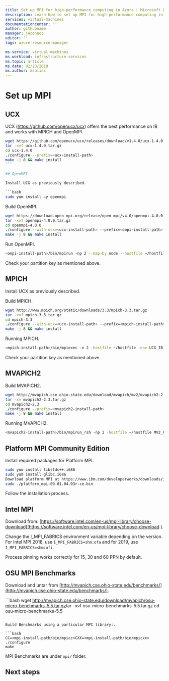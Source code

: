 ```yaml
---
title: Set up MPI for high-performance computing in Azure | Microsoft Docs
description: Learn how to set up MPI for high-performance computing in Azure. 
services: virtual-machines
documentationcenter: ''
author: githubname
manager: jeconnoc
editor: ''
tags: azure-resource-manager

ms.service: virtual-machines
ms.workload: infrastructure-services
ms.topic: article
ms.date: 02/28/2019
ms.author: msalias
---
```



# Set up MPI

<intro text>

## UCX​

UCX (https://github.com/openucx/ucx) offers the best performance on IB and works with MPICH and OpenMPI​.

```bash
wget https://github.com/openucx/ucx/releases/download/v1.4.0/ucx-1.4.0.tar.gz​
tar -xvf ucx-1.4.0.tar.gz​
cd ucx-1.4.0​
./configure --prefix=<ucx-install-path>​
make -j 8 && make install​
​```
​
## OpenMPI​

Install UCX as previously described​.

```bash
sudo yum install –y openmpi​
```

Build OpenMPI​.

```bash
wget https://download.open-mpi.org/release/open-mpi/v4.0/openmpi-4.0.0.tar.gz​
tar -xvf openmpi-4.0.0.tar.gz​
cd openmpi-4.0.0​
./configure --with-ucx=<ucx-install-path> --prefix=<ompi-install-path>​
make -j 8 && make install​
```

Run OpenMPI​. 

```bash
<ompi-install-path>/bin/mpirun -np 2 --map-by node --hostfile ~/hostfile -mca pml ucx --mca btl ^vader,tcp,openib -x UCX_NET_DEVICES=mlx5_0:1  -x UCX_IB_PKEY=0x0003  ./osu_latency​
```

Check your partition key as mentioned above​.


## MPICH​
Install UCX as previously described​.

Build MPICH​.

```bash
wget http://www.mpich.org/static/downloads/3.3/mpich-3.3.tar.gz​
tar -xvf mpich-3.3.tar.gz​
cd mpich-3.3​
./configure --with-ucx=<ucx-install-path> --prefix=<mpich-install-path> --with-device=ch4:ucx​
make -j 8 && make install​
```

Running MPICH​.

```bash
<mpich-install-path>/bin/mpiexec -n 2 -hostfile ~/hostfile -env UCX_IB_PKEY=0x0003 -bind-to hwthread ./osu_latency​
```

Check your partition key as mentioned above​.
​
​
## MVAPICH2​
Build MVAPICH2​.

```bash
wget http://mvapich.cse.ohio-state.edu/download/mvapich/mv2/mvapich2-2.3.tar.gz​
tar -xv mvapich2-2.3.tar.gz​
cd mvapich2-2.3​
./configure --prefix=<mvapich2-install-path>​
make -j 8 && make install​
```

Running MVAPICH2​.

```bash
<mvapich2-install-path>/bin/mpirun_rsh -np 2 -hostfile ~/hostfile MV2_CPU_MAPPING=48 ./osu_latency​
```

## Platform MPI Community Edition​
Install required packages for Platform MPI​.

```bash
sudo yum install libstdc++.i686​
sudo yum install glibc.i686​
Download platform MPI at https://www.ibm.com/developerworks/downloads/im/mpi/index.html ​
sudo ./platform_mpi-09.01.04.03r-ce.bin​
```

Follow the installation process​.
​
​
## Intel MPI​
Download from: [https://software.intel.com/en-us/mpi-library/choose-download](https://software.intel.com/en-us/mpi-library/choose-download ). 
    
Change the I_MPI_FABRICS environment variable depending on the version. For Intel MPI 2018, use `I_MPI_FABRICS=shm:ofa` and for 2019, use `I_MPI_FABRICS=shm:ofi`.

Process pinning works correctly for 15, 30 and 60 PPN by default​.
​
​
## OSU MPI Benchmarks​
Download and untar from [http://mvapich.cse.ohio-state.edu/benchmarks/](http://mvapich.cse.ohio-state.edu/benchmarks/).

​```bash
wget http://mvapich.cse.ohio-state.edu/download/mvapich/osu-micro-benchmarks-5.5.tar.gz​
tar –xvf osu-micro-benchmarks-5.5.tar.gz​
cd osu-micro-benchmarks-5.5​
```

Build Benchmarks using a particular MPI library:.

```bash
CC=<mpi-install-path/bin/mpicc>CXX=<mpi-install-path/bin/mpicxx> ./configure ​
make​

```

MPI Benchmarks are under `mpi/` folder​.

## Next steps